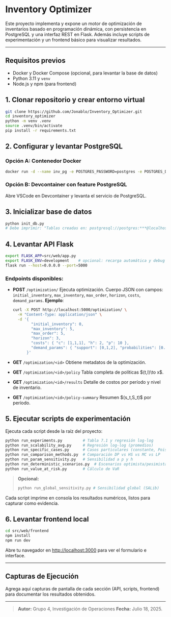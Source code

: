 # Inventory Optimizer

Este proyecto implementa y expone un motor de optimización de inventarios basado en programación dinámica, con persistencia en PostgreSQL y una interfaz REST en Flask. Además incluye scripts de experimentación y un frontend básico para visualizar resultados.

---

## Requisitos previos

* Docker y Docker Compose (opcional, para levantar la base de datos)
* Python 3.11 y `venv`
* Node.js y npm (para frontend)

## 1. Clonar repositorio y crear entorno virtual

```bash
git clone https://github.com/Jonablo/Inventory_Optimizer.git
cd inventory_optimizer
python -m venv .venv
source .venv/bin/activate
pip install -r requirements.txt
```

## 2. Configurar y levantar PostgreSQL

### Opción A: Contenedor Docker

```bash
docker run -d --name inv_pg -e POSTGRES_PASSWORD=postgres -e POSTGRES_DB=inventory_optimizer -p 5432:5432 postgres:14
```

### Opción B: Devcontainer con feature PostgreSQL

Abre VSCode en Devcontainer y levanta el servicio de PostgreSQL.

## 3. Inicializar base de datos

```bash
python init_db.py
# Debe imprimir: "Tablas creadas en: postgresql://postgres:***@localhost:5432/inventory_optimizer"
```

## 4. Levantar API Flask

```bash
export FLASK_APP=src/web/app.py
export FLASK_ENV=development    # opcional: recarga automática y debug
flask run --host=0.0.0.0 --port=5000
```

### Endpoints disponibles:

* **POST** `/optimization/`
  Ejecuta optimización. Cuerpo JSON con campos: `initial_inventory`, `max_inventory`, `max_order`, `horizon`, `costs`, `demand_params`.
  **Ejemplo**:

  ```bash
  curl -X POST http://localhost:5000/optimization/ \
    -H "Content-Type: application/json" \
    -d '{
          "initial_inventory": 0,
          "max_inventory": 5,
          "max_order": 5,
          "horizon": 3,
          "costs": { "c": [1,1,1], "h": 2, "p": 10 },
          "demand_params": { "support": [0,1,2], "probabilities": [0.3,0.4,0.3] }
        }'
  ```

* **GET** `/optimization/<id>`
  Obtiene metadatos de la optimización.

* **GET** `/optimization/<id>/policy`
  Tabla completa de políticas \$(t,I)\to x\$.

* **GET** `/optimization/<id>/results`
  Detalle de costos por período y nivel de inventario.

* **GET** `/optimization/<id>/policy-summary`
  Resumen \$(s\_t,S\_t)\$ por período.

## 5. Ejecutar scripts de experimentación

Ejecuta cada script desde la raíz del proyecto:

```bash
python run_experiments.py         # Tabla 7.1 y regresión log-log
python run_scalability_avg.py     # Regresión log-log (promedios)
python run_specific_cases.py      # Casos particulares (constante, Poisson, variable)
python run_comparison_methods.py  # Comparación DP vs HS vs MC vs LP
python run_param_sensitivity.py   # Sensibilidad a p y h
python run_deterministic_scenarios.py  # Escenarios optimista/pesimista/realista
python run_value_at_risk.py       # Cálculo de VaR
```

> **Opcional:**
>
> ```bash
> python run_global_sensitivity.py # Sensibilidad global (SALib)
> ```

Cada script imprime en consola los resultados numéricos, listos para capturar como evidencia.

## 6. Levantar frontend local

```bash
cd src/web/frontend
npm install
npm run dev
```

Abre tu navegador en [http://localhost:3000](http://localhost:3000) para ver el formulario e interface.

---

## Capturas de Ejecución

Agrega aquí capturas de pantalla de cada sección (API, scripts, frontend) para documentar los resultados obtenidos.

---

> **Autor:** Grupo 4, Investigación de Operaciones
> **Fecha:** Julio 18, 2025.
